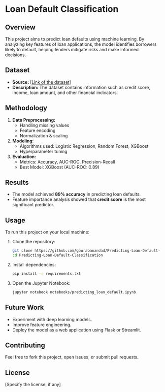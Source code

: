 # Loan Default Classification

## Overview
This project aims to predict loan defaults using machine learning. By analyzing key features of loan applications, the model identifies borrowers likely to default, helping lenders mitigate risks and make informed decisions.

## Dataset
- **Source:** [[Link of the dataset](https://www.kaggle.com/datasets/wordsforthewise/lending-club)]
- **Description:** The dataset contains information such as credit score, income, loan amount, and other financial indicators.

## Methodology
1. **Data Preprocessing:**
   - Handling missing values
   - Feature encoding
   - Normalization & scaling
2. **Modeling:**
   - Algorithms used: Logistic Regression, Random Forest, XGBoost
   - Hyperparameter tuning
3. **Evaluation:**
   - Metrics: Accuracy, AUC-ROC, Precision-Recall
   - Best Model: XGBoost (AUC-ROC: 0.89)

## Results
- The model achieved **89% accuracy** in predicting loan defaults.
- Feature importance analysis showed that **credit score** is the most significant predictor.

## Usage
To run this project on your local machine:

1. Clone the repository:
   ```bash
   git clone https://github.com/gourabanandad/Predicting-Loan-Default-Classification.git
   cd Predicting-Loan-Default-Classification
   ```
2. Install dependencies:
   ```bash
   pip install -r requirements.txt
   ```
3. Open the Jupyter Notebook:
   ```bash
   jupyter notebook notebooks/predicting_loan_default.ipynb
   ```

## Future Work
- Experiment with deep learning models.
- Improve feature engineering.
- Deploy the model as a web application using Flask or Streamlit.

## Contributing
Feel free to fork this project, open issues, or submit pull requests.

## License
[Specify the license, if any]

